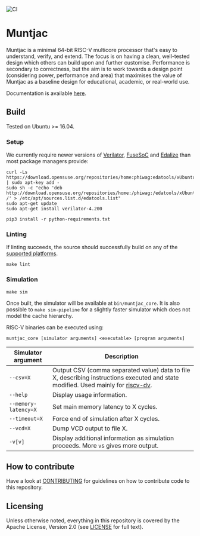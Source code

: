 ![CI](https://github.com/lowRISC/muntjac/workflows/CI/badge.svg)

# Muntjac

Muntjac is a minimal 64-bit RISC-V multicore processor that's easy to understand, verify, and extend. The focus is on having a clean, well-tested design which others can build upon and further customise. Performance is secondary to correctness, but the aim is to work towards a design point (considering power, performance and area) that maximises the value of Muntjac as a baseline design for educational, academic, or real-world use.

Documentation is available [here](doc/README.md).

## Build
Tested on Ubuntu >= 16.04.

### Setup
We currently require newer versions of [Verilator](https://www.veripool.org/wiki/verilator), [FuseSoC](https://github.com/olofk/fusesoc) and [Edalize](https://github.com/olofk/edalize) than most package managers provide:

```
curl -Ls https://download.opensuse.org/repositories/home:phiwag:edatools/xUbuntu_20.04/Release.key | sudo apt-key add -
sudo sh -c "echo 'deb http://download.opensuse.org/repositories/home:/phiwag:/edatools/xUbuntu_20.04/ /' > /etc/apt/sources.list.d/edatools.list"
sudo apt-get update
sudo apt-get install verilator-4.200

pip3 install -r python-requirements.txt
```

### Linting
If linting succeeds, the source should successfully build on any of the [supported platforms](flows).

```
make lint
```

### Simulation
```
make sim
```

Once built, the simulator will be available at `bin/muntjac_core`. It is also possible to `make sim-pipeline` for a slightly faster simulator which does not model the cache hierarchy.

RISC-V binaries can be executed using:

```
muntjac_core [simulator arguments] <executable> [program arguments]
```

| Simulator argument | Description |
| --- | --- |
| `--csv=X` | Output CSV (comma separated value) data to file X, describing instructions executed and state modified. Used mainly for [riscv-dv](https://github.com/google/riscv-dv). |
| `--help` | Display usage information. |
| `--memory-latency=X` | Set main memory latency to X cycles. |
| `--timeout=X` | Force end of simulation after X cycles. |
| `--vcd=X` | Dump VCD output to file X. |
| `-v[v]` | Display additional information as simulation proceeds. More `v`s gives more output. |


## How to contribute

Have a look at [CONTRIBUTING](./CONTRIBUTING.md) for guidelines on how to
contribute code to this repository.

## Licensing

Unless otherwise noted, everything in this repository is covered by the Apache
License, Version 2.0 (see [LICENSE](./LICENSE) for full text).

